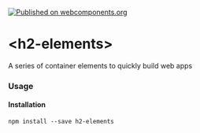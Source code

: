 [![Published on webcomponents.org](https://img.shields.io/badge/webcomponents.org-published-blue.svg)](https://www.webcomponents.org/element/isuwang/h2-elements)
# \<h2-elements\>
A series of container elements to quickly build web apps

### Usage
#### Installation
```
npm install --save h2-elements
```
